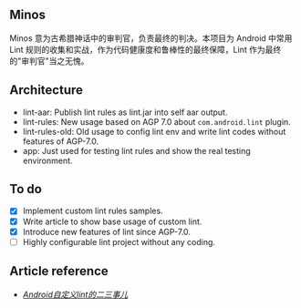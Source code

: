 ## Minos
Minos 意为古希腊神话中的审判官，负责最终的判决。本项目为 Android 中常用 Lint 规则的收集和实战，作为代码健康度和鲁棒性的最终保障，Lint 作为最终的"审判官"当之无愧。

## Architecture 
- lint-aar: Publish lint rules as lint.jar into self aar output.
- lint-rules: New usage based on AGP 7.0 about `com.android.lint` plugin.
- lint-rules-old: Old usage to config lint env and write lint codes without features of AGP-7.0.
- app: Just used for testing lint rules and show the real testing environment.

## To do
- [x] Implement custom lint rules samples.
- [x] Write article to show base usage of custom lint.
- [x] Introduce new features of lint since AGP-7.0.
- [ ] Highly configurable lint project without any coding.

## Article reference
- [*Android自定义lint的二三事儿*](https://dorck.cn/android/2022/08/10/android-lint/)